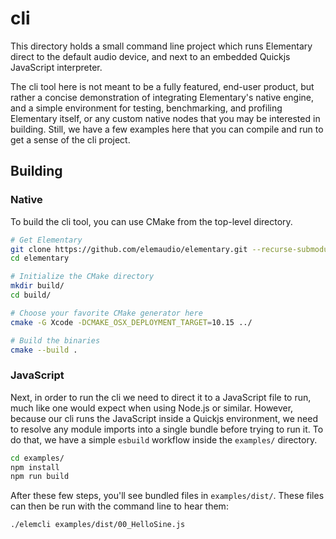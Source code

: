 # cli

This directory holds a small command line project which runs Elementary direct to
the default audio device, and next to an embedded Quickjs JavaScript interpreter.

The cli tool here is not meant to be a fully featured, end-user product, but rather
a concise demonstration of integrating Elementary's native engine, and a simple
environment for testing, benchmarking, and profiling Elementary itself, or any
custom native nodes that you may be interested in building. Still, we have a few
examples here that you can compile and run to get a sense of the cli project.

## Building

### Native

To build the cli tool, you can use CMake from the top-level directory.

```bash
# Get Elementary
git clone https://github.com/elemaudio/elementary.git --recurse-submodules
cd elementary

# Initialize the CMake directory
mkdir build/
cd build/

# Choose your favorite CMake generator here
cmake -G Xcode -DCMAKE_OSX_DEPLOYMENT_TARGET=10.15 ../

# Build the binaries
cmake --build .
```

### JavaScript

Next, in order to run the cli we need to direct it to a JavaScript file to run,
much like one would expect when using Node.js or similar. However, because our cli
runs the JavaScript inside a Quickjs environment, we need to resolve any module
imports into a single bundle before trying to run it. To do that, we have a simple
`esbuild` workflow inside the `examples/` directory.

```bash
cd examples/
npm install
npm run build
```

After these few steps, you'll see bundled files in `examples/dist/`. These files can
then be run with the command line to hear them:

```bash
./elemcli examples/dist/00_HelloSine.js
```
